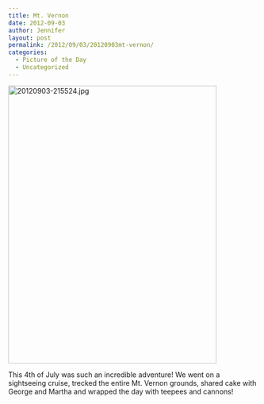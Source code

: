 ```yaml
---
title: Mt. Vernon
date: 2012-09-03
author: Jennifer
layout: post
permalink: /2012/09/03/20120903mt-vernon/
categories:
  - Picture of the Day
  - Uncategorized
---
```

[<img height="560" alt="20120903-215524.jpg" width="420" class="alignnone " src="http://static.squarespace.com/static/50db6bb3e4b015296cd43789/50dfa5b1e4b0dc6320e0b5ea/50dfa5b4e4b0dc6320e0b95d/1346709324000/?format=original" />](http://static.squarespace.com/static/50db6bb3e4b015296cd43789/50dfa5b1e4b0dc6320e0b5ea/50dfa5b4e4b0dc6320e0b95d/1346709324000/?format=original)

This 4th of July was such an incredible adventure! We went on a sightseeing cruise, trecked the entire Mt. Vernon grounds, shared cake with George and Martha and wrapped the day with teepees and cannons!
